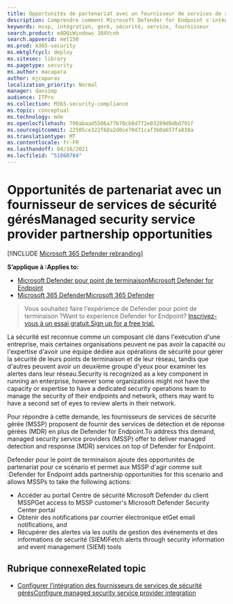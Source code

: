 ```yaml
---
title: Opportunités de partenariat avec un fournisseur de services de sécurité gérés (MSSP)
description: Comprendre comment Microsoft Defender for Endpoint s'intègre aux fournisseurs de services de sécurité gérés (MSSP)
keywords: mssp, intégration, géré, sécurité, service, fournisseur
search.product: eADQiWindows 10XVcnh
search.appverid: met150
ms.prod: m365-security
ms.mktglfcycl: deploy
ms.sitesec: library
ms.pagetype: security
ms.author: macapara
author: mjcaparas
localization_priority: Normal
manager: dansimp
audience: ITPro
ms.collection: M365-security-compliance
ms.topic: conceptual
ms.technology: mde
ms.openlocfilehash: 790abaad5506a77b70cb8d772e83289d8dbd791f
ms.sourcegitcommit: 22505ce322f68a2d0ce70d71caf3b0a657fa838a
ms.translationtype: MT
ms.contentlocale: fr-FR
ms.lasthandoff: 04/16/2021
ms.locfileid: "51860784"
---
```

# <a name="managed-security-service-provider-partnership-opportunities"></a><span data-ttu-id="bdc87-104">Opportunités de partenariat avec un fournisseur de services de sécurité gérés</span><span class="sxs-lookup"><span data-stu-id="bdc87-104">Managed security service provider partnership opportunities</span></span>

[!INCLUDE [Microsoft 365 Defender rebranding](../../includes/microsoft-defender.md)]

<span data-ttu-id="bdc87-105">**S’applique à :**</span><span class="sxs-lookup"><span data-stu-id="bdc87-105">**Applies to:**</span></span>
- [<span data-ttu-id="bdc87-106">Microsoft Defender pour point de terminaison</span><span class="sxs-lookup"><span data-stu-id="bdc87-106">Microsoft Defender for Endpoint</span></span>](https://go.microsoft.com/fwlink/p/?linkid=2154037)
- [<span data-ttu-id="bdc87-107">Microsoft 365 Defender</span><span class="sxs-lookup"><span data-stu-id="bdc87-107">Microsoft 365 Defender</span></span>](https://go.microsoft.com/fwlink/?linkid=2118804)


> <span data-ttu-id="bdc87-108">Vous souhaitez faire l'expérience de Defender pour point de terminaison ?</span><span class="sxs-lookup"><span data-stu-id="bdc87-108">Want to experience Defender for Endpoint?</span></span> [<span data-ttu-id="bdc87-109">Inscrivez-vous à un essai gratuit.</span><span class="sxs-lookup"><span data-stu-id="bdc87-109">Sign up for a free trial.</span></span>](https://www.microsoft.com/microsoft-365/windows/microsoft-defender-atp?ocid=docs-mssp-support-abovefoldlink)


<span data-ttu-id="bdc87-110">La sécurité est reconnue comme un composant clé dans l'exécution d'une entreprise, mais certaines organisations peuvent ne pas avoir la capacité ou l'expertise d'avoir une équipe dédiée aux opérations de sécurité pour gérer la sécurité de leurs points de terminaison et de leur réseau, tandis que d'autres peuvent avoir un deuxième groupe d'yeux pour examiner les alertes dans leur réseau.</span><span class="sxs-lookup"><span data-stu-id="bdc87-110">Security is recognized as a key component in running an enterprise, however some organizations might not have the capacity or expertise to have a dedicated security operations team to manage the security of their endpoints and network, others may want to have a second set of eyes to review alerts in their network.</span></span>


<span data-ttu-id="bdc87-111">Pour répondre à cette demande, les fournisseurs de services de sécurité gérée (MSSP) proposent de fournir des services de détection et de réponse gérées (MDR) en plus de Defender for Endpoint.</span><span class="sxs-lookup"><span data-stu-id="bdc87-111">To address this demand, managed security service providers (MSSP) offer to deliver managed detection and response (MDR) services on top of Defender for Endpoint.</span></span> 


<span data-ttu-id="bdc87-112">Defender pour le point de terminaison ajoute des opportunités de partenariat pour ce scénario et permet aux MSSP d'agir comme suit :</span><span class="sxs-lookup"><span data-stu-id="bdc87-112">Defender for Endpoint adds partnership opportunities for this scenario and allows MSSPs to take the following actions:</span></span>

- <span data-ttu-id="bdc87-113">Accéder au portail Centre de sécurité Microsoft Defender du client MSSP</span><span class="sxs-lookup"><span data-stu-id="bdc87-113">Get access to MSSP customer's Microsoft Defender Security Center portal</span></span>
- <span data-ttu-id="bdc87-114">Obtenir des notifications par courrier électronique et</span><span class="sxs-lookup"><span data-stu-id="bdc87-114">Get email notifications, and</span></span> 
- <span data-ttu-id="bdc87-115">Récupérer des alertes via les outils de gestion des événements et des informations de sécurité (SIEM)</span><span class="sxs-lookup"><span data-stu-id="bdc87-115">Fetch alerts through security information and event management (SIEM) tools</span></span>


## <a name="related-topic"></a><span data-ttu-id="bdc87-116">Rubrique connexe</span><span class="sxs-lookup"><span data-stu-id="bdc87-116">Related topic</span></span>
- [<span data-ttu-id="bdc87-117">Configurer l’intégration des fournisseurs de services de sécurité gérés</span><span class="sxs-lookup"><span data-stu-id="bdc87-117">Configure managed security service provider integration</span></span>](configure-mssp-support.md)





